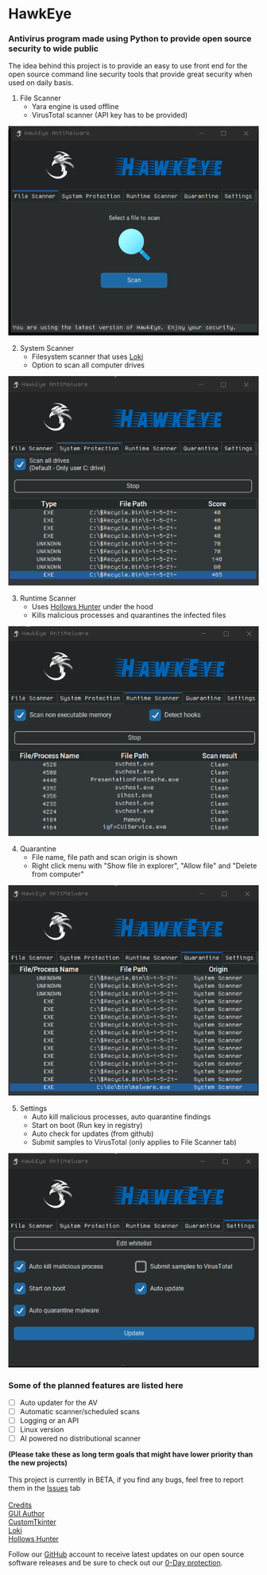 # HawkEye

### Antivirus program made using Python to provide open source security to wide public<br>

The idea behind this project is to provide an easy to use front end for the open source command line security tools that provide great security when used on daily basis.
<br>
1. File Scanner
   - Yara engine is used offline
   - VirusTotal scanner (API key has to be provided)
<img src='screens/filescanner.png' />

2. System Scanner
   - Filesystem scanner that uses <a href='https://github.com/Neo23x0/Loki'>Loki</a>
   - Option to scan all computer drives
<img src='screens/systemprotection.png' />

3. Runtime Scanner
   - Uses <a href='https://github.com/hasherezade/hollows_hunter'>Hollows Hunter</a> under the hood
   - Kills malicious processes and quarantines the infected files
<img src='screens/runtimescanner.png' />

4. Quarantine
   - File name, file path and scan origin is shown
   - Right click menu with "Show file in explorer", "Allow file" and "Delete from computer"
<img src='screens/quarantine.png' />

5. Settings
   - Auto kill malicious processes, auto quarantine findings
   - Start on boot (Run key in registry)
   - Auto check for updates (from github)
   - Submit samples to VirusTotal (only applies to File Scanner tab)
<img src='screens/settings.png' />

### Some of the planned features are listed here
- [ ] Auto updater for the AV
- [ ] Automatic scanner/scheduled scans
- [ ] Logging or an API
- [ ] Linux version
- [ ] AI powered no distributional scanner

<b>(Please take these as long term goals that might have lower priority than the new projects)</b><br>
<br>
This project is currently in BETA, if you find any bugs, feel free to report them in the <a href='https://github.com/DivineSoftware/HawkEye/issues'>Issues</a> tab
<br><br>
<u>Credits</u><br>
<a href='https://github.com/orgs/DivineSoftware/people/CroatianApoxyomenos'>GUI Author</a><br>
<a href='https://github.com/TomSchimansky/CustomTkinter'>CustomTkinter</a><br>
<a href='https://github.com/Neo23x0/Loki'>Loki</a><br>
<a href='https://github.com/hasherezade/hollows_hunter'>Hollows Hunter</a><br>

Follow our <a href='https://github.com/DivineSoftware'>GitHub</a> account to receive latest updates on our open source software releases and be sure to check out our <a href='https://thedivine.one/products/cybarrier/index.html'>0-Day protection</a>.

